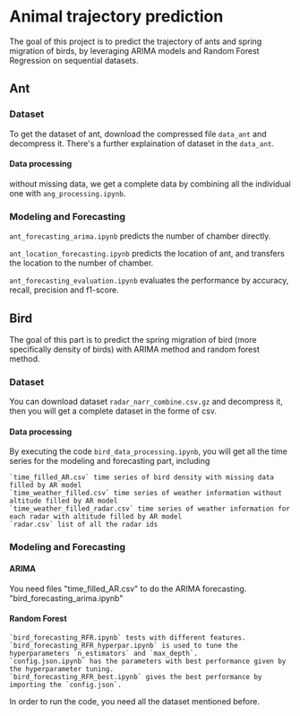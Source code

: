 # Animal trajectory prediction
The goal of this project is to predict the trajectory of ants and spring migration of birds, by leveraging ARIMA models and Random Forest Regression on sequential datasets.

## Ant

### Dataset
To get the dataset of ant, download the compressed file `data_ant` and decompress it. There's a further explaination of dataset in the `data_ant`.

#### Data processing

without missing data, we get a complete data by combining all the individual one with `ang_processing.ipynb`.

### Modeling and Forecasting

`ant_forecasting_arima.ipynb` predicts the number of chamber directly.

`ant_location_forecasting.ipynb` predicts the location of ant, and transfers the location to the number of chamber.

`ant_forecasting_evaluation.ipynb` evaluates the performance by accuracy, recall, precision and f1-score.


## Bird
The goal of this part is to predict the spring migration of bird (more specifically density of birds) with ARIMA method and random forest method.
### Dataset
You can download dataset `radar_narr_combine.csv.gz` and decompress it, then you will get a complete dataset in the forme of csv.

#### Data processing

By executing the code `bird_data_processing.ipynb`, you will get all the time series for the modeling and forecasting part, including 
	
	`time_filled_AR.csv` time series of bird density with missing data filled by AR model
	`time_weather_filled.csv` time series of weather information without altitude filled by AR model
	`time_weather_filled_radar.csv` time series of weather information for each radar with altitude filled by AR model
	`radar.csv` list of all the radar ids

### Modeling and Forecasting
#### ARIMA
You need files "time_filled_AR.csv" to do the ARIMA forecasting. "bird_forecasting_arima.ipynb"

#### Random Forest
	`bird_forecasting_RFR.ipynb` tests with different features.
	`bird_forecasting_RFR_hyperpar.ipynb` is used to tune the hyperparameters `n_estimators` and `max_depth`.
	`config.json.ipynb` has the parameters with best performance given by the hyperparameter tuning.
	`bird_forecasting_RFR_best.ipynb` gives the best performance by importing the `config.json`.
In order to run the code, you need all the dataset mentioned before.
